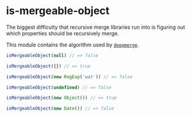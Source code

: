 # is-mergeable-object

<!--js
const isMergeableObject = require('./')
-->

The biggest difficulty that recursive merge libraries run into is figuring out which properties should be recursively merge.

This module contains the algorithm used by [`deepmerge`](https://github.com/KyleAMathews/deepmerge/).

```js
isMergeableObject(null) // => false

isMergeableObject({}) // => true

isMergeableObject(new RegExp('wat')) // => false

isMergeableObject(undefined) // => false

isMergeableObject(new Object()) // => true

isMergeableObject(new Date()) // => false
```
